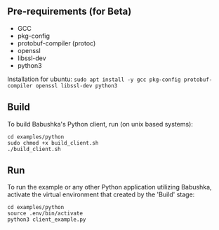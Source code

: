 ## Pre-requirements (for Beta)
-   GCC
-   pkg-config
-   protobuf-compiler (protoc)
-   openssl
-   libssl-dev
-   python3

Installation for ubuntu:
`sudo apt install -y gcc pkg-config protobuf-compiler openssl libssl-dev python3`

## Build
To build Babushka's Python client, run (on unix based systems):
```
cd examples/python
sudo chmod +x build_client.sh
./build_client.sh
```

## Run
To run the example or any other Python application utilizing Babushka, activate the virtual environment that created by the 'Build' stage:
```
cd examples/python
source .env/bin/activate
python3 client_example.py
```
